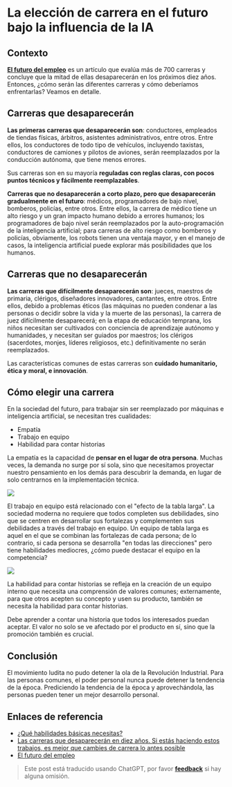 # La elección de carrera en el futuro bajo la influencia de la IA

## Contexto

[**El futuro del empleo**](http://sep4u.gr/wp-content/uploads/The_Future_of_Employment_ox_2013.pdf) es un artículo que evalúa más de 700 carreras y concluye que la mitad de ellas desaparecerán en los próximos diez años. Entonces, ¿cómo serán las diferentes carreras y cómo deberíamos enfrentarlas? Veamos en detalle.

## Carreras que desaparecerán

**Las primeras carreras que desaparecerán son**: conductores, empleados de tiendas físicas, árbitros, asistentes administrativos, entre otros. Entre ellos, los conductores de todo tipo de vehículos, incluyendo taxistas, conductores de camiones y pilotos de aviones, serán reemplazados por la conducción autónoma, que tiene menos errores.

Sus carreras son en su mayoría **reguladas con reglas claras, con pocos puntos técnicos y fácilmente reemplazables**.

**Carreras que no desaparecerán a corto plazo, pero que desaparecerán gradualmente en el futuro**: médicos, programadores de bajo nivel, bomberos, policías, entre otros. Entre ellos, la carrera de médico tiene un alto riesgo y un gran impacto humano debido a errores humanos; los programadores de bajo nivel serán reemplazados por la auto-programación de la inteligencia artificial; para carreras de alto riesgo como bomberos y policías, obviamente, los robots tienen una ventaja mayor, y en el manejo de casos, la inteligencia artificial puede explorar más posibilidades que los humanos.

## Carreras que no desaparecerán

**Las carreras que difícilmente desaparecerán son**: jueces, maestros de primaria, clérigos, diseñadores innovadores, cantantes, entre otros. Entre ellos, debido a problemas éticos (las máquinas no pueden condenar a las personas o decidir sobre la vida y la muerte de las personas), la carrera de juez difícilmente desaparecerá; en la etapa de educación temprana, los niños necesitan ser cultivados con conciencia de aprendizaje autónomo y humanidades, y necesitan ser guiados por maestros; los clérigos (sacerdotes, monjes, líderes religiosos, etc.) definitivamente no serán reemplazados.

Las características comunes de estas carreras son **cuidado humanitario, ética y moral, e innovación**.

## Cómo elegir una carrera

En la sociedad del futuro, para trabajar sin ser reemplazado por máquinas e inteligencia artificial, se necesitan tres cualidades:

- Empatía
- Trabajo en equipo
- Habilidad para contar historias

La empatía es la capacidad de **pensar en el lugar de otra persona**. Muchas veces, la demanda no surge por sí sola, sino que necesitamos proyectar nuestro pensamiento en los demás para descubrir la demanda, en lugar de solo centrarnos en la implementación técnica.

![](https://wiki-media-1253965369.cos.ap-guangzhou.myqcloud.com/img/20200226140150.png)

El trabajo en equipo está relacionado con el "efecto de la tabla larga". La sociedad moderna no requiere que todos completen sus debilidades, sino que se centren en desarrollar sus fortalezas y complementen sus debilidades a través del trabajo en equipo. Un equipo de tabla larga es aquel en el que se combinan las fortalezas de cada persona; de lo contrario, si cada persona se desarrolla "en todas las direcciones" pero tiene habilidades mediocres, ¿cómo puede destacar el equipo en la competencia?

![](https://wiki-media-1253965369.cos.ap-guangzhou.myqcloud.com/img/20200226140223.png)

La habilidad para contar historias se refleja en la creación de un equipo interno que necesita una comprensión de valores comunes; externamente, para que otros acepten su concepto y usen su producto, también se necesita la habilidad para contar historias.

Debe aprender a contar una historia que todos los interesados puedan aceptar. El valor no solo se ve afectado por el producto en sí, sino que la promoción también es crucial.

## Conclusión

El movimiento ludita no pudo detener la ola de la Revolución Industrial. Para las personas comunes, el poder personal nunca puede detener la tendencia de la época. Prediciendo la tendencia de la época y aprovechándola, las personas pueden tener un mejor desarrollo personal.

## Enlaces de referencia

- [¿Qué habilidades básicas necesitas?](https://mp.weixin.qq.com/s?__biz=MzIyODI1MzYyNA==&mid=2653540387&idx=1&sn=985fbe7c3ca0a3ac90d5f56356eac31a&scene=21##wechat_redirect)
- [Las carreras que desaparecerán en diez años. Si estás haciendo estos trabajos, es mejor que cambies de carrera lo antes posible](https://www.youtube.com/watch?v=Mshz9DxQLbE&list=PLxaBD9eBZcGTZaMZ-3HN5zXFQ06FDOjzJ&index=2&t=0s)
- [El futuro del empleo](http://sep4u.gr/wp-content/uploads/The_Future_of_Employment_ox_2013.pdf)

> Este post está traducido usando ChatGPT, por favor [**feedback**](https://github.com/linyuxuanlin/Wiki_MkDocs/issues/new) si hay alguna omisión.